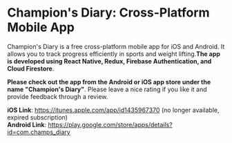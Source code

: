 # Champion's Diary: Cross-Platform Mobile App
Champion's Diary is a free cross-platform mobile app for iOS and Android. It allows you to track progress efficiently
in sports and weight lifting.**The app is developed using React Native, Redux, Firebase Authentication, and Cloud Firestore**.

**Please check out the app from the Android or iOS app store under the name "Champion's Diary"**. Please leave a nice rating
if you like it and provide feedback through a review. 

**iOS Link**: https://itunes.apple.com/app/id1435967370 (no longer available, expired subscription) <br/>
**Android Link**: https://play.google.com/store/apps/details?id=com.champs_diary 
